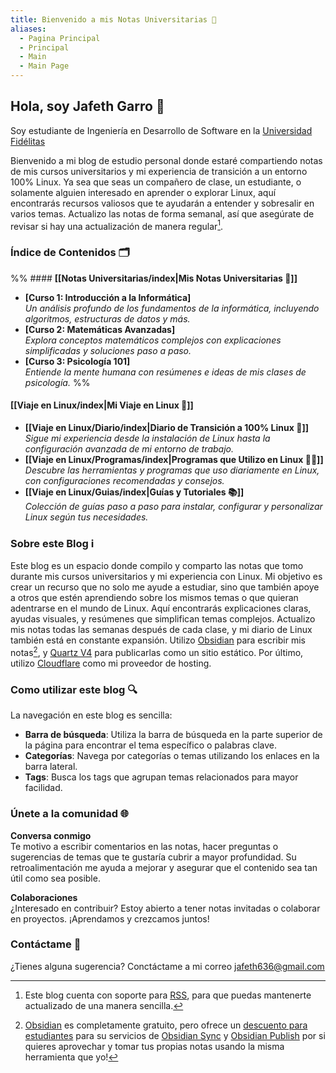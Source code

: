```yaml
---
title: Bienvenido a mis Notas Universitarias 📠
aliases:
  - Pagina Principal
  - Principal
  - Main
  - Main Page
---
```


## **Hola, soy Jafeth Garro** 👋
Soy estudiante de Ingeniería en Desarrollo de Software en la [Universidad Fidélitas](https://ufidelitas.ac.cr/)

Bienvenido a mi blog de estudio personal donde estaré compartiendo notas de mis cursos universitarios y mi experiencia de transición a un entorno 100% Linux. Ya sea que seas un compañero de clase, un estudiante, o solamente alguien interesado en aprender o explorar Linux, aquí encontrarás recursos valiosos que te ayudarán a entender y sobresalir en varios temas. Actualizo las notas de forma semanal, así que asegúrate de revisar si hay una actualización de manera regular[^1].

### **Índice de Contenidos** 🗂️

%% #### **[[Notas Universitarias/index|Mis Notas Universitarias 📓]]**
- **[Curso 1: Introducción a la Informática]**  
    _Un análisis profundo de los fundamentos de la informática, incluyendo algoritmos, estructuras de datos y más._
- **[Curso 2: Matemáticas Avanzadas]**  
    _Explora conceptos matemáticos complejos con explicaciones simplificadas y soluciones paso a paso._
- **[Curso 3: Psicología 101]**  
    _Entiende la mente humana con resúmenes e ideas de mis clases de psicología._ %%

#### **[[Viaje en Linux/index|Mi Viaje en Linux 🐧]]**
- **[[Viaje en Linux/Diario/index|Diario de Transición a 100% Linux 📖]]**  
    _Sigue mi experiencia desde la instalación de Linux hasta la configuración avanzada de mi entorno de trabajo._
- **[[Viaje en Linux/Programas/index|Programas que Utilizo en Linux 🧑‍💻]]**  
    _Descubre las herramientas y programas que uso diariamente en Linux, con configuraciones recomendadas y consejos._
- **[[Viaje en Linux/Guias/index|Guías y Tutoriales 📚]]**  
    _Colección de guías paso a paso para instalar, configurar y personalizar Linux según tus necesidades._


### **Sobre este Blog** ℹ

Este blog es un espacio donde compilo y comparto las notas que tomo durante mis cursos universitarios y mi experiencia con Linux. Mi objetivo es crear un recurso que no solo me ayude a estudiar, sino que también apoye a otros que estén aprendiendo sobre los mismos temas o que quieran adentrarse en el mundo de Linux. Aquí encontrarás explicaciones claras, ayudas visuales, y resúmenes que simplifican temas complejos. Actualizo mis notas todas las semanas después de cada clase, y mi diario de Linux también está en constante expansión. Utilizo [Obsidian](https://obsidian.md/) para escribir mis notas[^2], y [Quartz V4](https://quartz.jzhao.xyz) para publicarlas como un sitio estático. Por último, utilizo [Cloudflare](https://www.cloudflare.com/) como mi proveedor de hosting.

### **Como utilizar este blog** 🔍

La navegación en este blog es sencilla: 

- **Barra de búsqueda**: Utiliza la barra de búsqueda en la parte superior de la página para encontrar el tema específico o palabras clave.
- **Categorías**: Navega por categorías o temas utilizando los enlaces en la barra lateral.
- **Tags**: Busca los tags que agrupan temas relacionados para mayor facilidad.

### **Únete a la comunidad** 🌐

**Conversa conmigo**  
Te motivo a escribir comentarios en las notas, hacer preguntas o sugerencias de temas que te gustaría cubrir a mayor profundidad. Su retroalimentación me ayuda a mejorar y asegurar que el contenido sea tan útil como sea posible.

**Colaboraciones**  
¿Interesado en contribuir? Estoy abierto a tener notas invitadas o colaborar en proyectos.
 ¡Aprendamos y crezcamos juntos! 

### **Contáctame** 📩

¿Tienes alguna sugerencia?  Conctáctame a mi correo [jafeth636@gmail.com](mailto:jafeth636@gmail.com)

[^1]: Este blog cuenta con soporte para [RSS](https://es.wikipedia.org/wiki/RSS), para que puedas mantenerte actualizado de una manera sencilla.
[^2]: [Obsidian](https://obsidian.md/) es completamente gratuito, pero ofrece un [descuento para estudiantes](https://help.obsidian.md/Licenses+and+payment/Education+and+non-profit+discount) para su servicios de [Obsidian Sync](https://obsidian.md/sync) y [Obsidian Publish](https://obsidian.md/publish) por si quieres aprovechar y tomar tus propias notas usando la misma herramienta que yo!